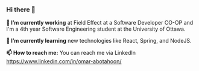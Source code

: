 ### Hi there 👋


**🔭 I’m currently working** at Field Effect at a Software Developer CO-OP and I'm a 4th year Software Engineering student at the University of Ottawa.

**🌱 I’m currently learning** new technologies like React, Spring, and NodeJS.

**📫 How to reach me:** You can reach me via LinkedIn https://www.linkedin.com/in/omar-abotahoon/

